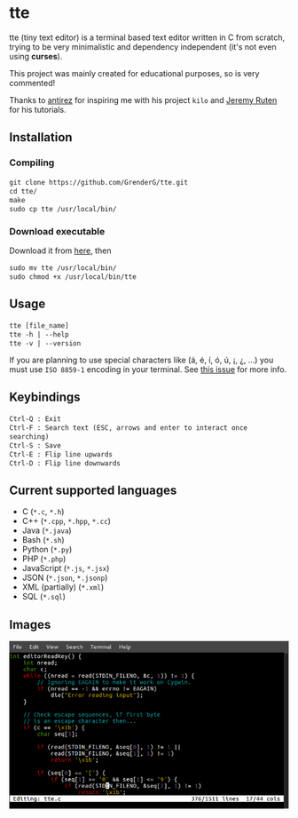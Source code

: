 # tte

tte (tiny text editor) is a terminal based text editor written in C from scratch, trying to be very minimalistic and dependency independent (it's not even using **curses**). 

This project was mainly created for educational purposes, so is very commented!

Thanks to [antirez](http://antirez.com) for inspiring me with his project `kilo` and [Jeremy Ruten](https://twitter.com/yjerem) for his tutorials.

## Installation

### Compiling
```
git clone https://github.com/GrenderG/tte.git
cd tte/
make
sudo cp tte /usr/local/bin/
```
### Download executable
Download it from [here](https://github.com/GrenderG/tte/releases/download/0.0.2/tte), then
```
sudo mv tte /usr/local/bin/
sudo chmod +x /usr/local/bin/tte
``` 

## Usage
```
tte [file_name]
tte -h | --help
tte -v | --version
```
If you are planning to use special characters like (á, é, í, ó, ú, ¡, ¿, ...) you must use `ISO 8859-1` encoding in your terminal. See [this issue](https://github.com/GrenderG/tte/issues/2) for more info.

## Keybindings
```
Ctrl-Q : Exit
Ctrl-F : Search text (ESC, arrows and enter to interact once searching)
Ctrl-S : Save
Ctrl-E : Flip line upwards
Ctrl-D : Flip line downwards
```

## Current supported languages
* C (`*.c`, `*.h`)
* C++ (`*.cpp`, `*.hpp`, `*.cc`)
* Java (`*.java`)
* Bash (`*.sh`)
* Python (`*.py`)
* PHP (`*.php`)
* JavaScript (`*.js`, `*.jsx`)
* JSON (`*.json`, `*.jsonp`)
* XML (partially) (`*.xml`)
* SQL (`*.sql`)

## Images
![First screenshot](https://raw.githubusercontent.com/GrenderG/tte/master/images/scr_1.png)
